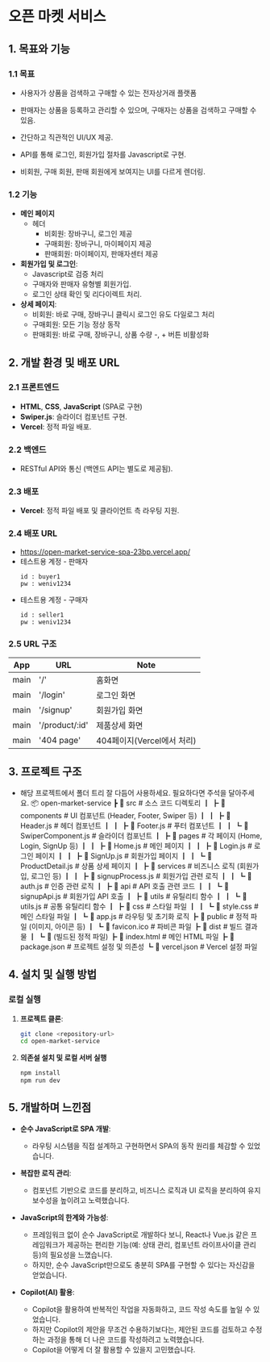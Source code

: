 # 오픈 마켓 서비스

## 1. 목표와 기능

### 1.1 목표

- 사용자가 상품을 검색하고 구매할 수 있는 전자상거래 플랫폼
- 판매자는 상품을 등록하고 관리할 수 있으며, 구매자는 상품을 검색하고 구매할 수 있음.
- 간단하고 직관적인 UI/UX 제공.

- API를 통해 로그인, 회원가입 절차를 Javascript로 구현.
- 비회원, 구매 회원, 판매 회원에게 보여지는 UI를 다르게 렌더링.

### 1.2 기능

- **메인 페이지**
  - 헤더
    - 비회원: 장바구니, 로그인 제공
    - 구매회원: 장바구니, 마이페이지 제공
    - 판매회원: 마이페이지, 판매자센터 제공
- **회원가입 및 로그인**:
  - Javascript로 검증 처리
  - 구매자와 판매자 유형별 회원가입.
  - 로그인 상태 확인 및 리다이렉트 처리.
- **상세 페이지**:
  - 비회원: 바로 구매, 장바구니 클릭시 로그인 유도 다일로그 처리
  - 구매회원: 모든 기능 정상 동작
  - 판매회원: 바로 구매, 장바구니, 상품 수량 -, + 버튼 비활성화

## 2. 개발 환경 및 배포 URL

### 2.1 프론트엔드

- **HTML**, **CSS**, **JavaScript** (SPA로 구현)
- **Swiper.js**: 슬라이더 컴포넌트 구현.
- **Vercel**: 정적 파일 배포.

### 2.2 백엔드

- RESTful API와 통신 (백엔드 API는 별도로 제공됨).

### 2.3 배포

- **Vercel**: 정적 파일 배포 및 클라이언트 측 라우팅 지원.

### 2.4 배포 URL

- https://open-market-service-spa-23bp.vercel.app/
- 테스트용 계정 - 판매자
  ```
  id : buyer1
  pw : weniv1234
  ```
- 테스트용 계정 - 구매자
  ```
  id : seller1
  pw : weniv1234
  ```

### 2.5 URL 구조

| App  | URL            | Note                       |
| ---- | -------------- | -------------------------- |
| main | '/'            | 홈화면                     |
| main | '/login'       | 로그인 화면                |
| main | '/signup'      | 회원가입 화면              |
| main | '/product/:id' | 제품상세 화면              |
| main | '404 page'     | 404페이지(Vercel에서 처리) |

## 3. 프로젝트 구조

- 해당 프로젝트에서 폴더 트리 잘 다듬어 사용하세요. 필요하다면 주석을 달아주세요.
  📦 open-market-service
  ┣ 📂 src # 소스 코드 디렉토리
  ┃ ┣ 📂 components # UI 컴포넌트 (Header, Footer, Swiper 등)
  ┃ ┃ ┣ 📜 Header.js # 헤더 컴포넌트
  ┃ ┃ ┣ 📜 Footer.js # 푸터 컴포넌트
  ┃ ┃ ┗ 📜 SwiperComponent.js # 슬라이더 컴포넌트
  ┃ ┣ 📂 pages # 각 페이지 (Home, Login, SignUp 등)
  ┃ ┃ ┣ 📜 Home.js # 메인 페이지
  ┃ ┃ ┣ 📜 Login.js # 로그인 페이지
  ┃ ┃ ┣ 📜 SignUp.js # 회원가입 페이지
  ┃ ┃ ┗ 📜 ProductDetail.js # 상품 상세 페이지
  ┃ ┣ 📂 services # 비즈니스 로직 (회원가입, 로그인 등)
  ┃ ┃ ┣ 📜 signupProcess.js # 회원가입 관련 로직
  ┃ ┃ ┗ 📜 auth.js # 인증 관련 로직
  ┃ ┣ 📂 api # API 호출 관련 코드
  ┃ ┃ ┗ 📜 signupApi.js # 회원가입 API 호출
  ┃ ┣ 📂 utils # 유틸리티 함수
  ┃ ┃ ┗ 📜 utils.js # 공통 유틸리티 함수
  ┃ ┣ 📂 css # 스타일 파일
  ┃ ┃ ┗ 📜 style.css # 메인 스타일 파일
  ┃ ┗ 📜 app.js # 라우팅 및 초기화 로직
  ┣ 📂 public # 정적 파일 (이미지, 아이콘 등)
  ┃ ┗ 📜 favicon.ico # 파비콘 파일
  ┣ 📂 dist # 빌드 결과물
  ┃ ┗ 📜 (빌드된 정적 파일)
  ┣ 📜 index.html # 메인 HTML 파일
  ┣ 📜 package.json # 프로젝트 설정 및 의존성
  ┗ 📜 vercel.json # Vercel 설정 파일

## 4. 설치 및 실행 방법

### 로컬 실행

1. **프로젝트 클론**:

   ```bash
   git clone <repository-url>
   cd open-market-service
   ```

2. **의존설 설치 및 로컬 서버 실행**

   ```bash
   npm install
   npm run dev
   ```

## 5. 개발하며 느낀점

- **순수 JavaScript로 SPA 개발**:

  - 라우팅 시스템을 직접 설계하고 구현하면서 SPA의 동작 원리를 체감할 수 있었습니다.

- **복잡한 로직 관리**:

  - 컴포넌트 기반으로 코드를 분리하고, 비즈니스 로직과 UI 로직을 분리하여 유지보수성을 높이려고 노력했습니다.

- **JavaScript의 한계와 가능성**:

  - 프레임워크 없이 순수 JavaScript로 개발하다 보니, React나 Vue.js 같은 프레임워크가 제공하는 편리한 기능(예: 상태 관리, 컴포넌트 라이프사이클 관리 등)의 필요성을 느꼈습니다.
  - 하지만, 순수 JavaScript만으로도 충분히 SPA를 구현할 수 있다는 자신감을 얻었습니다.

- **Copilot(AI) 활용**:

  - Copilot을 활용하여 반복적인 작업을 자동화하고, 코드 작성 속도를 높일 수 있었습니다.
  - 하지만 Copilot의 제안을 무조건 수용하기보다는, 제안된 코드를 검토하고 수정하는 과정을 통해 더 나은 코드를 작성하려고 노력했습니다.
  - Copilot을 어떻게 더 잘 활용할 수 있을지 고민했습니다.

